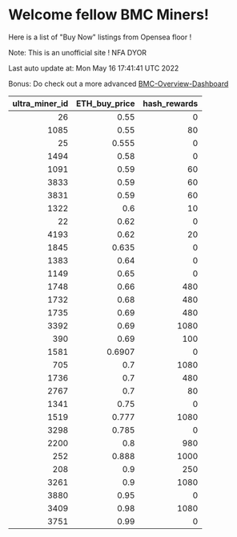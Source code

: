 # Welcome fellow BMC Miners!
Here is a list of "Buy Now" listings from Opensea floor !

Note: This is an unofficial site ! NFA DYOR

Last auto update at: Mon May 16 17:41:41 UTC 2022

Bonus: Do check out a more advanced [BMC-Overview-Dashboard](https://dune.com/defifunk/BMC-Overview-Dashboard)


|   ultra_miner_id |   ETH_buy_price |   hash_rewards |
|-----------------:|----------------:|---------------:|
|               26 |          0.55   |              0 |
|             1085 |          0.55   |             80 |
|               25 |          0.555  |              0 |
|             1494 |          0.58   |              0 |
|             1091 |          0.59   |             60 |
|             3833 |          0.59   |             60 |
|             3831 |          0.59   |             60 |
|             1322 |          0.6    |             10 |
|               22 |          0.62   |              0 |
|             4193 |          0.62   |             20 |
|             1845 |          0.635  |              0 |
|             1383 |          0.64   |              0 |
|             1149 |          0.65   |              0 |
|             1748 |          0.66   |            480 |
|             1732 |          0.68   |            480 |
|             1735 |          0.69   |            480 |
|             3392 |          0.69   |           1080 |
|              390 |          0.69   |            100 |
|             1581 |          0.6907 |              0 |
|              705 |          0.7    |           1080 |
|             1736 |          0.7    |            480 |
|             2767 |          0.7    |             80 |
|             1341 |          0.75   |              0 |
|             1519 |          0.777  |           1080 |
|             3298 |          0.785  |              0 |
|             2200 |          0.8    |            980 |
|              252 |          0.888  |           1000 |
|              208 |          0.9    |            250 |
|             3261 |          0.9    |           1080 |
|             3880 |          0.95   |              0 |
|             3409 |          0.98   |           1080 |
|             3751 |          0.99   |              0 |